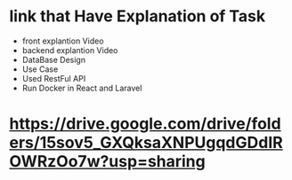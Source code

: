 # link that Have Explanation of Task 
- front explantion Video
- backend explantion Video
 - DataBase Design 
 - Use Case 
 - Used RestFul API
 - Run Docker in React and Laravel
# https://drive.google.com/drive/folders/15sov5_GXQksaXNPUgqdGDdIROWRzOo7w?usp=sharing
